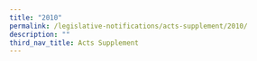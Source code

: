 ```yaml
---
title: "2010"
permalink: /legislative-notifications/acts-supplement/2010/
description: ""
third_nav_title: Acts Supplement
---
```

